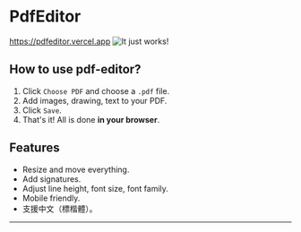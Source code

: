 # PdfEditor

 https://pdfeditor.vercel.app
![It just works!](https://i.imgur.com/m3weLXQ.gif)

## How to use pdf-editor?

1. Click `Choose PDF` and choose a `.pdf` file.
2. Add images, drawing, text to your PDF.
3. Click `Save`.
4. That's it! All is done **in your browser**.

## Features

- Resize and move everything.
- Add signatures.
- Adjust line height, font size, font family.
- Mobile friendly.
- 支援中文（標楷體）。

---
